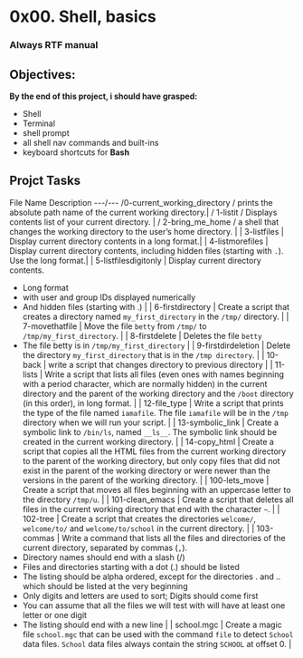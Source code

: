 # 0x00. Shell, basics


### Always RTF manual

## Objectives:

**By the end of this project, i should have grasped:**

-  Shell
- Terminal
- shell prompt
- all shell nav commands and built-ins
- keyboard shortcuts for **Bash**


## Projct Tasks

File Name Description
---/---
/0-current_working_directory / prints the absolute path name of the current working directory.|
/ 1-listit / Displays contents list of your current directory. |
/ 2-bring_me_home / a shell that changes the working directory to the user’s home directory. |
| 3-listfiles | Display current directory contents in a long format.|
| 4-listmorefiles | Display current directory contents, including hidden files (starting with `.`). Use the long format.|
| 5-listfilesdigitonly | Display current directory contents.
* Long format
* with user and group IDs displayed numerically
* And hidden files (starting with .)
|
| 6-firstdirectory | Create a script that creates a directory named `my_first_directory` in the `/tmp/` directory. |
| 7-movethatfile | Move the file `betty` from `/tmp/` to `/tmp/my_first_directory`. |
| 8-firstdelete | Deletes the file `betty`
* The file betty is in `/tmp/my_first_directory`
|
| 9-firstdirdeletion | Delete the directory `my_first_directory` that is in the `/tmp directory`. |
| 10-back | write a script that changes directory to previous directory |
| 11-lists | Write a script that lists all files (even ones with names beginning with a period character, which are normally hidden) in the current directory and the parent of the working directory and the `/boot` directory (in this order), in long format. |
| 12-file_type | Write a script that prints the type of the file named `iamafile`. The file `iamafile` will be in the `/tmp` directory when we will run your script. |
| 13-symbolic_link | Create a symbolic link to `/bin/ls`, named `__ls__`. The symbolic link should be created in the current working directory. |
| 14-copy_html | Create a script that copies all the HTML files from the current working directory to the parent of the working directory, but only copy files that did not exist in the parent of the working directory or were newer than the versions in the parent of the working directory. |
| 100-lets_move | Create a script that moves all files beginning with an uppercase letter to the directory `/tmp/u`. |
| 101-clean_emacs | Create a script that deletes all files in the current working directory that end with the character `~`. |
| 102-tree | Create a script that creates the directories `welcome/`, `welcome/to/` and `welcome/to/school` in the current directory. |
| 103-commas | Write a command that lists all the files and directories of the current directory, separated by commas (`,`). 
* Directory names should end with a slash (/)
* Files and directories starting with a dot (.) should be listed
* The listing should be alpha ordered, except for the directories . and .. which should be listed at the very beginning
* Only digits and letters are used to sort; Digits should come first
* You can assume that all the files we will test with will have at least one letter or one digit
* The listing should end with a new line
|
| school.mgc | Create a magic file `school.mgc` that can be used with the command `file` to detect `School` data files. `School` data files always contain the string `SCHOOL` at offset 0. |






























